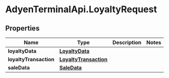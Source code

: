 # AdyenTerminalApi.LoyaltyRequest

## Properties

Name | Type | Description | Notes
------------ | ------------- | ------------- | -------------
**loyaltyData** | [**LoyaltyData**](LoyaltyData.md) |  | 
**loyaltyTransaction** | [**LoyaltyTransaction**](LoyaltyTransaction.md) |  | 
**saleData** | [**SaleData**](SaleData.md) |  | 


